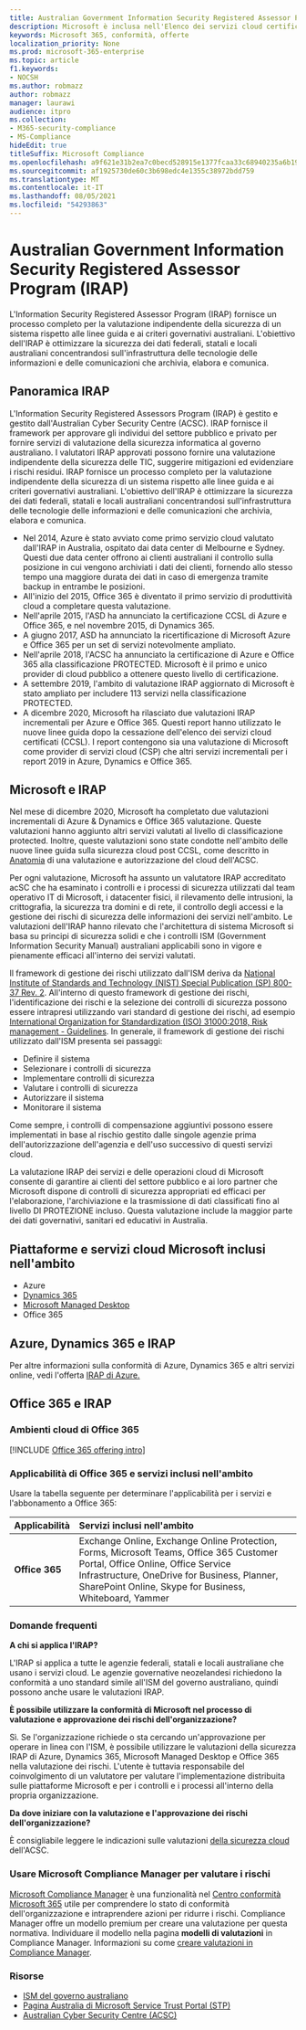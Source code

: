 ```yaml
---
title: Australian Government Information Security Registered Assessor Program (IRAP)
description: Microsoft è inclusa nell'Elenco dei servizi cloud certificati australiani sia per gli indicatori di limitazione della diffusione non classificata (DLM) che per i dati PROTETTI in base a una valutazione e certificazione IRAP da parte dell'Australian Cyber Security Centre (ACSC).
keywords: Microsoft 365, conformità, offerte
localization_priority: None
ms.prod: microsoft-365-enterprise
ms.topic: article
f1.keywords:
- NOCSH
ms.author: robmazz
author: robmazz
manager: laurawi
audience: itpro
ms.collection:
- M365-security-compliance
- MS-Compliance
hideEdit: true
titleSuffix: Microsoft Compliance
ms.openlocfilehash: a9f621e31b2ea7c0becd528915e1377fcaa33c68940235a6b195139a61c824c0
ms.sourcegitcommit: af1925730de60c3b698edc4e1355c38972bdd759
ms.translationtype: MT
ms.contentlocale: it-IT
ms.lasthandoff: 08/05/2021
ms.locfileid: "54293863"
---
```

# <a name="australian-government-information-security-registered-assessor-program-irap"></a>Australian Government Information Security Registered Assessor Program (IRAP)

L'Information Security Registered Assessor Program (IRAP) fornisce un processo completo per la valutazione indipendente della sicurezza di un sistema rispetto alle linee guida e ai criteri governativi australiani. L'obiettivo dell'IRAP è ottimizzare la sicurezza dei dati federali, statali e locali australiani concentrandosi sull'infrastruttura delle tecnologie delle informazioni e delle comunicazioni che archivia, elabora e comunica.

## <a name="irap-overview"></a>Panoramica IRAP

L'Information Security Registered Assessors Program (IRAP) è gestito e gestito dall'Australian Cyber Security Centre (ACSC). IRAP fornisce il framework per approvare gli individui del settore pubblico e privato per fornire servizi di valutazione della sicurezza informatica al governo australiano. I valutatori IRAP approvati possono fornire una valutazione indipendente della sicurezza delle TIC, suggerire mitigazioni ed evidenziare i rischi residui. IRAP fornisce un processo completo per la valutazione indipendente della sicurezza di un sistema rispetto alle linee guida e ai criteri governativi australiani. L'obiettivo dell'IRAP è ottimizzare la sicurezza dei dati federali, statali e locali australiani concentrandosi sull'infrastruttura delle tecnologie delle informazioni e delle comunicazioni che archivia, elabora e comunica.

- Nel 2014, Azure è stato avviato come primo servizio cloud valutato dall'IRAP in Australia, ospitato dai data center di Melbourne e Sydney. Questi due data center offrono ai clienti australiani il controllo sulla posizione in cui vengono archiviati i dati dei clienti, fornendo allo stesso tempo una maggiore durata dei dati in caso di emergenza tramite backup in entrambe le posizioni.
- All'inizio del 2015, Office 365 è diventato il primo servizio di produttività cloud a completare questa valutazione.
- Nell'aprile 2015, l'ASD ha annunciato la certificazione CCSL di Azure e Office 365, e nel novembre 2015, di Dynamics 365.
- A giugno 2017, ASD ha annunciato la ricertificazione di Microsoft Azure e Office 365 per un set di servizi notevolmente ampliato.
- Nell'aprile 2018, l'ACSC ha annunciato la certificazione di Azure e Office 365 alla classificazione PROTECTED. Microsoft è il primo e unico provider di cloud pubblico a ottenere questo livello di certificazione.
- A settembre 2019, l'ambito di valutazione IRAP aggiornato di Microsoft è stato ampliato per includere 113 servizi nella classificazione PROTECTED.
- A dicembre 2020, Microsoft ha rilasciato due valutazioni IRAP incrementali per Azure e Office 365. Questi report hanno utilizzato le nuove linee guida dopo la cessazione dell'elenco dei servizi cloud certificati (CCSL). I report contengono sia una valutazione di Microsoft come provider di servizi cloud (CSP) che altri servizi incrementali per i report 2019 in Azure, Dynamics e Office 365.

## <a name="microsoft-and-irap"></a>Microsoft e IRAP

Nel mese di dicembre 2020, Microsoft ha completato due valutazioni incrementali di Azure & Dynamics e Office 365 valutazione. Queste valutazioni hanno aggiunto altri servizi valutati al livello di classificazione protected. Inoltre, queste valutazioni sono state condotte nell'ambito delle nuove linee guida sulla sicurezza cloud post CCSL, come descritto in [Anatomia](https://www.cyber.gov.au/acsc/government/cloud-security-guidance) di una valutazione e autorizzazione del cloud dell'ACSC.

Per ogni valutazione, Microsoft ha assunto un valutatore IRAP accreditato acSC che ha esaminato i controlli e i processi di sicurezza utilizzati dal team operativo IT di Microsoft, i datacenter fisici, il rilevamento delle intrusioni, la crittografia, la sicurezza tra domini e di rete, il controllo degli accessi e la gestione dei rischi di sicurezza delle informazioni dei servizi nell'ambito. Le valutazioni dell'IRAP hanno rilevato che l'architettura di sistema Microsoft si basa su principi di sicurezza solidi e che i controlli ISM (Government Information Security Manual) australiani applicabili sono in vigore e pienamente efficaci all'interno dei servizi valutati.

Il framework di gestione dei rischi utilizzato dall'ISM deriva da [National Institute of Standards and Technology (NIST) Special Publication (SP) 800-37 Rev. 2](https://csrc.nist.gov/publications/detail/sp/800-37/rev-2/final). All'interno di questo framework di gestione dei rischi, l'identificazione dei rischi e la selezione dei controlli di sicurezza possono essere intrapresi utilizzando vari standard di gestione dei rischi, ad esempio [International Organization for Standardization (ISO) 31000:2018, Risk management - Guidelines](https://www.iso.org/standard/65694.html). In generale, il framework di gestione dei rischi utilizzato dall'ISM presenta sei passaggi:

- Definire il sistema
- Selezionare i controlli di sicurezza
- Implementare controlli di sicurezza
- Valutare i controlli di sicurezza
- Autorizzare il sistema
- Monitorare il sistema

Come sempre, i controlli di compensazione aggiuntivi possono essere implementati in base al rischio gestito dalle singole agenzie prima dell'autorizzazione dell'agenzia e dell'uso successivo di questi servizi cloud.

La valutazione IRAP dei servizi e delle operazioni cloud di Microsoft consente di garantire ai clienti del settore pubblico e ai loro partner che Microsoft dispone di controlli di sicurezza appropriati ed efficaci per l'elaborazione, l'archiviazione e la trasmissione di dati classificati fino al livello DI PROTEZIONE incluso. Questa valutazione include la maggior parte dei dati governativi, sanitari ed educativi in Australia.

## <a name="microsoft-in-scope-cloud-platforms--services"></a>Piattaforme e servizi cloud Microsoft inclusi nell'ambito

- Azure
- [Dynamics 365](https://aka.ms/d365-compliance-list)
- [Microsoft Managed Desktop](/microsoft-365/managed-desktop/intro/compliance)
- Office 365

## <a name="azure-dynamics-365-and-irap"></a>Azure, Dynamics 365 e IRAP

Per altre informazioni sulla conformità di Azure, Dynamics 365 e altri servizi online, vedi l'offerta [IRAP di Azure.](/azure/compliance/offerings/offering-australia-irap)

## <a name="office-365-and-irap"></a>Office 365 e IRAP

### <a name="office-365-cloud-environments"></a>Ambienti cloud di Office 365

[!INCLUDE [Office 365 offering intro](../includes/o365-offering-introduction.md)]

### <a name="office-365-applicability-and-in-scope-services"></a>Applicabilità di Office 365 e servizi inclusi nell'ambito

Usare la tabella seguente per determinare l'applicabilità per i servizi e l'abbonamento a Office 365:

| **Applicabilità** | **Servizi inclusi nell'ambito** |
|:------------------|:----------------------|
| **Office 365** | Exchange Online, Exchange Online Protection, Forms, Microsoft Teams, Office 365 Customer Portal, Office Online, Office Service Infrastructure, OneDrive for Business, Planner, SharePoint Online, Skype for Business, Whiteboard, Yammer |

### <a name="frequently-asked-questions"></a>Domande frequenti

**A chi si applica l'IRAP?**

L'IRAP si applica a tutte le agenzie federali, statali e locali australiane che usano i servizi cloud. Le agenzie governative neozelandesi richiedono la conformità a uno standard simile all'ISM del governo australiano, quindi possono anche usare le valutazioni IRAP.

**È possibile utilizzare la conformità di Microsoft nel processo di valutazione e approvazione dei rischi dell'organizzazione?**

Sì. Se l'organizzazione richiede o sta cercando un'approvazione per operare in linea con l'ISM, è possibile utilizzare le valutazioni della sicurezza IRAP di Azure, Dynamics 365, Microsoft Managed Desktop e Office 365 nella valutazione dei rischi. L'utente è tuttavia responsabile del coinvolgimento di un valutatore per valutare l'implementazione distribuita sulle piattaforme Microsoft e per i controlli e i processi all'interno della propria organizzazione.

**Da dove iniziare con la valutazione e l'approvazione dei rischi dell'organizzazione?**

È consigliabile leggere le indicazioni sulle valutazioni [della sicurezza cloud](https://www.cyber.gov.au/acsc/government/cloud-security-guidance) dell'ACSC.

### <a name="use-microsoft-compliance-manager-to-assess-your-risk"></a>Usare Microsoft Compliance Manager per valutare i rischi

[Microsoft Compliance Manager](/microsoft-365/compliance/compliance-manager) è una funzionalità nel [Centro conformità Microsoft 365](/microsoft-365/compliance/microsoft-365-compliance-center) utile per comprendere lo stato di conformità dell'organizzazione e intraprendere azioni per ridurre i rischi. Compliance Manager offre un modello premium per creare una valutazione per questa normativa. Individuare il modello nella pagina **modelli di valutazioni** in Compliance Manager. Informazioni su come [creare valutazioni in Compliance Manager](/microsoft-365/compliance/compliance-manager-assessments).

### <a name="resources"></a>Risorse

- [ISM del governo australiano](https://acsc.gov.au/infosec/ism/index.htm)
- [Pagina Australia di Microsoft Service Trust Portal (STP)](https://aka.ms/au-irap)
- [Australian Cyber Security Centre (ACSC)](https://www.cyber.gov.au)
